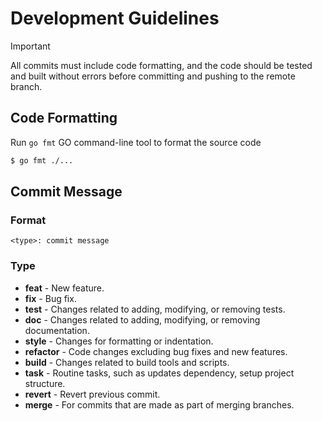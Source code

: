 # Development Guidelines

> [!IMPORTANT]  
> All commits must include code formatting, and the code should be tested and built without errors before committing and pushing to the remote branch.

## Code Formatting

Run `go fmt` GO command-line tool to format the source code
```bash
$ go fmt ./...
```

## Commit Message

### Format
```
<type>: commit message
```

### Type
- **feat** - New feature.
- **fix** - Bug fix.
- **test** - Changes related to adding, modifying, or removing tests.
- **doc** - Changes related to adding, modifying, or removing documentation.
- **style** - Changes for formatting or indentation.
- **refactor** - Code changes excluding bug fixes and new features.
- **build** - Changes related to build tools and scripts.
- **task** - Routine tasks, such as updates dependency, setup project structure.
- **revert** - Revert previous commit.
- **merge** - For commits that are made as part of merging branches.
